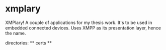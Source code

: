 xmplary
=======

XMPlary! A couple of applications for my thesis work. It's to be used in embedded connected devices. Uses XMPP as its presentation layer, hence the name.

directories:
** certs **
